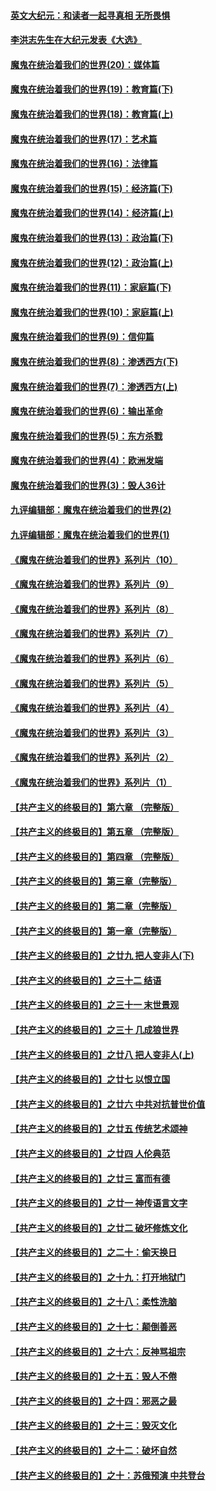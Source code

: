 #### [英文大纪元：和读者一起寻真相 无所畏惧](../pages/nsc422/n12542027.md?t=11221651) 
#### [李洪志先生在大纪元发表《大选》](../pages/nsc422/n12534746.md?t=11221651) 
#### [魔鬼在统治着我们的世界(20)：媒体篇](../pages/nsc422/n10586579.md?t=11221651) 
#### [魔鬼在统治着我们的世界(19)：教育篇(下)](../pages/nsc422/n10564808.md?t=11221651) 
#### [魔鬼在统治着我们的世界(18)：教育篇(上)](../pages/nsc422/n10526970.md?t=11221651) 
#### [魔鬼在统治着我们的世界(17)：艺术篇](../pages/nsc422/n10499093.md?t=11221651) 
#### [魔鬼在统治着我们的世界(16)：法律篇](../pages/nsc422/n10485969.md?t=11221651) 
#### [魔鬼在统治着我们的世界(15)：经济篇(下)](../pages/nsc422/n10469975.md?t=11221651) 
#### [魔鬼在统治着我们的世界(14)：经济篇(上)](../pages/nsc422/n10457370.md?t=11221651) 
#### [魔鬼在统治着我们的世界(13)：政治篇(下)](../pages/nsc422/n10448270.md?t=11221651) 
#### [魔鬼在统治着我们的世界(12)：政治篇(上)](../pages/nsc422/n10444576.md?t=11221651) 
#### [魔鬼在统治着我们的世界(11)：家庭篇(下)](../pages/nsc422/n10440961.md?t=11221651) 
#### [魔鬼在统治着我们的世界(10)：家庭篇(上)](../pages/nsc422/n10435448.md?t=11221651) 
#### [魔鬼在统治着我们的世界(9)：信仰篇](../pages/nsc422/n10432159.md?t=11221651) 
#### [魔鬼在统治着我们的世界(8)：渗透西方(下)](../pages/nsc422/n10429603.md?t=11221651) 
#### [魔鬼在统治着我们的世界(7)：渗透西方(上)](../pages/nsc422/n10426013.md?t=11221651) 
#### [魔鬼在统治着我们的世界(6)：输出革命](../pages/nsc422/n10421536.md?t=11221651) 
#### [魔鬼在统治着我们的世界(5)：东方杀戮](../pages/nsc422/n10417707.md?t=11221651) 
#### [魔鬼在统治着我们的世界(4)：欧洲发端](../pages/nsc422/n10414890.md?t=11221651) 
#### [魔鬼在统治着我们的世界(3)：毁人36计](../pages/nsc422/n10411583.md?t=11221651) 
#### [九评编辑部：魔鬼在统治着我们的世界(2)](../pages/nsc422/n10410036.md?t=11221651) 
#### [九评编辑部：魔鬼在统治着我们的世界(1)](../pages/nsc422/n10406825.md?t=11221651) 
#### [《魔鬼在统治着我们的世界》系列片（10）](../pages/nsc422/n12292670.md?t=11221651) 
#### [《魔鬼在统治着我们的世界》系列片（9）](../pages/nsc422/n12290859.md?t=11221651) 
#### [《魔鬼在统治着我们的世界》系列片（8）](../pages/nsc422/n12287445.md?t=11221651) 
#### [《魔鬼在统治着我们的世界》系列片（7）](../pages/nsc422/n12283425.md?t=11221651) 
#### [《魔鬼在统治着我们的世界》系列片（6）](../pages/nsc422/n12282314.md?t=11221651) 
#### [《魔鬼在统治着我们的世界》系列片（5）](../pages/nsc422/n12281419.md?t=11221651) 
#### [《魔鬼在统治着我们的世界》系列片（4）](../pages/nsc422/n12274024.md?t=11221651) 
#### [《魔鬼在统治着我们的世界》系列片（3）](../pages/nsc422/n12271322.md?t=11221651) 
#### [《魔鬼在统治着我们的世界》系列片（2）](../pages/nsc422/n12269049.md?t=11221651) 
#### [《魔鬼在统治着我们的世界》系列片（1）](../pages/nsc422/n12267575.md?t=11221651) 
#### [【共产主义的终极目的】第六章 （完整版）](../pages/nsc422/n11428913.md?t=11221651) 
#### [【共产主义的终极目的】第五章 （完整版）](../pages/nsc422/n11428912.md?t=11221651) 
#### [【共产主义的终极目的】第四章 （完整版）](../pages/nsc422/n11428907.md?t=11221651) 
#### [【共产主义的终极目的】第三章（完整版）](../pages/nsc422/n11428848.md?t=11221651) 
#### [【共产主义的终极目的】第二章（完整版）](../pages/nsc422/n11428831.md?t=11221651) 
#### [【共产主义的终极目的】第一章（完整版）](../pages/nsc422/n11417651.md?t=11221651) 
#### [【共产主义的终极目的】之廿九 把人变非人(下)](../pages/nsc422/n11344140.md?t=11221651) 
#### [【共产主义的终极目的】之三十二 结语](../pages/nsc422/n11360535.md?t=11221651) 
#### [【共产主义的终极目的】之三十一 末世景观](../pages/nsc422/n11351129.md?t=11221651) 
#### [【共产主义的终极目的】之三十 几成狼世界](../pages/nsc422/n11348280.md?t=11221651) 
#### [【共产主义的终极目的】之廿八 把人变非人(上)](../pages/nsc422/n11340492.md?t=11221651) 
#### [【共产主义的终极目的】之廿七 以恨立国](../pages/nsc422/n11336944.md?t=11221651) 
#### [【共产主义的终极目的】之廿六 中共对抗普世价值](../pages/nsc422/n11324785.md?t=11221651) 
#### [【共产主义的终极目的】之廿五 传统艺术颂神](../pages/nsc422/n11296396.md?t=11221651) 
#### [【共产主义的终极目的】之廿四 人伦典范](../pages/nsc422/n11296397.md?t=11221651) 
#### [【共产主义的终极目的】之廿三 富而有德](../pages/nsc422/n11283598.md?t=11221651) 
#### [【共产主义的终极目的】之廿一 神传语言文字](../pages/nsc422/n11263265.md?t=11221651) 
#### [【共产主义的终极目的】之廿二 破坏修炼文化](../pages/nsc422/n11245728.md?t=11221651) 
#### [【共产主义的终极目的】之二十：偷天换日](../pages/nsc422/n11238846.md?t=11221651) 
#### [【共产主义的终极目的】之十九：打开地狱门](../pages/nsc422/n11206376.md?t=11221651) 
#### [【共产主义的终极目的】之十八：柔性洗脑](../pages/nsc422/n11199994.md?t=11221651) 
#### [【共产主义的终极目的】之十七：颠倒善恶](../pages/nsc422/n11179782.md?t=11221651) 
#### [【共产主义的终极目的】之十六：反神骂祖宗](../pages/nsc422/n11166798.md?t=11221651) 
#### [【共产主义的终极目的】之十五：毁人不倦](../pages/nsc422/n11166792.md?t=11221651) 
#### [【共产主义的终极目的】之十四：邪恶之最](../pages/nsc422/n11150249.md?t=11221651) 
#### [【共产主义的终极目的】之十三：毁灭文化](../pages/nsc422/n11135227.md?t=11221651) 
#### [【共产主义的终极目的】之十二：破坏自然](../pages/nsc422/n11135214.md?t=11221651) 
#### [【共产主义的终极目的】之十：苏俄预演 中共登台](../pages/nsc422/n11118424.md?t=11221651) 
